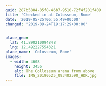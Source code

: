 ```yaml
---
guid: 287b5804-85f8-46b7-9510-72f4f281f409
title: 'Checked in at Colosseum, Rome'
date: '2019-05-25T06:55:49+00:00'
changed: '2019-09-24T19:17:29+00:00'


place_geo:
  lat: 41.890210094848
  lng: 12.492227554321
place_name: 'Colosseum, Rome'
images:
  - width: 4608
    height: 3456
    alt: The Colloseum arena from above
    file: IMG_20190525_093402590_HDR.jpg
---
```


